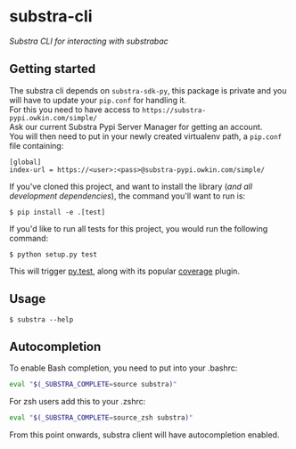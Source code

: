 substra-cli
===========

*Substra CLI for interacting with substrabac*

Getting started
---------------

The substra cli depends on `substra-sdk-py`, this package is private and you will have to update your `pip.conf` for handling it.  
For this you need to have access to `https://substra-pypi.owkin.com/simple/`  
Ask our current Substra Pypi Server Manager for getting an account.  
You will then need to put in your newly created virtualenv path, a `pip.conf` file containing:
```
[global]
index-url = https://<user>:<pass>@substra-pypi.owkin.com/simple/
```


If you've cloned this project, and want to install the library (*and
all development dependencies*), the command you'll want to run is:

    $ pip install -e .[test]

If you'd like to run all tests for this project, you would run the following command:

    $ python setup.py test

This will trigger [py.test](http://pytest.org/latest/), along with its
popular [coverage](https://pypi.python.org/pypi/pytest-cov) plugin.

Usage
-----

	$ substra --help

Autocompletion
--------------

To enable Bash completion, you need to put into your .bashrc:

```bash
eval "$(_SUBSTRA_COMPLETE=source substra)"
```

For zsh users add this to your .zshrc:

```bash
eval "$(_SUBSTRA_COMPLETE=source_zsh substra)"
```

From this point onwards, substra client will have autocompletion enabled.
